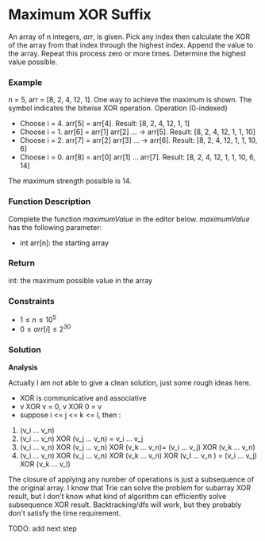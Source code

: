 # Maximum XOR Suffix

An array of n integers, *arr*, is given. Pick any index then calculate the XOR of the array from that index through the highest index. Append the value to the array. Repeat this process zero or more times. Determine the highest value possible.
### Example 
n = 5, arr = [8, 2, 4, 12, 1].
One way to achieve the maximum is shown. The symbol indicates the bitwise XOR operation.
Operation (0-indexed)
- Choose i = 4.  arr[5] = arr[4]. Result: [8, 2, 4, 12, 1, 1]
- Choose i = 1. arr[6] = arr[1] arr[2] ... → arr[5]. Result: [8, 2, 4, 12, 1, 1, 10]
- Choose i = 2. arr[7] = arr[2] arr[3] ... → arr[6]. Result: [8, 2, 4, 12, 1, 1, 10, 6]
- Choose i = 0. arr[8] = arr[0] arr[1] ... arr[7]. Result: [8, 2, 4, 12, 1, 1, 10, 6, 14]

The maximum strength possible is 14.

### Function Description
Complete the function *maximumValue* in the editor below.
*maximumValue* has the following parameter:
- int arr[n]: the starting array
### Return
int: the maximum possible value in the array
### Constraints
- $1 \leq n \leq 10^5$
- $0 \leq arr[i] \leq 2^{30}$

### Solution
**Analysis**

Actually I am not able to give a clean solution, just some rough ideas here.

- XOR is communicative and associative
- v XOR v = 0, v XOR 0 = v
- suppose i <= j <= k <= l, then :
1) (v_i ... v_n) 
2) (v_i ... v_n) XOR (v_j ... v_n) = v_i ... v_j
3) (v_i ... v_n) XOR (v_j ... v_n) XOR (v_k ... v_n)= (v_i ... v_j) XOR (v_k ... v_n)
4) (v_i ... v_n) XOR (v_j ... v_n) XOR (v_k ... v_n) XOR (v_l ... v_n ) = (v_i ... v_j) XOR (v_k ... v_l)

The closure of applying any number of operations is just a subsequence of the original array. I know that Trie can solve the problem for subarray XOR result, but I don't know what kind of algorithm can efficiently solve subsequence XOR result. Backtracking/dfs will work, but they probably don't satisfy the time requirement. 

TODO: add next step 
 
